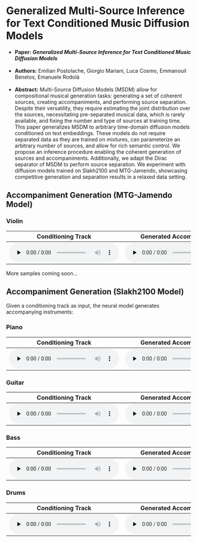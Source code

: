 # Generalized Multi-Source Inference for Text Conditioned Music Diffusion Models

 * **Paper:** ***Generalized Multi-Source Inference for Text Conditioned Music Diffusion Models***  <br/><br/>
 * **Authors:** Emilian Postolache, Giorgio Mariani, Luca Cosmo, Emmanouil Benetos, Emanuele Rodolà  <br/><br/>
 * **Abstract:** Multi-Source Diffusion Models (MSDM) allow for compositional musical generation tasks: generating a set of coherent sources, creating accompaniments, and performing source separation. Despite their versatility, they require estimating the joint distribution over the sources, necessitating pre-separated musical data, which is rarely available, and fixing the number and type of sources at training time. This paper generalizes MSDM to arbitrary time-domain diffusion models conditioned on text embeddings. These models do not require separated data as they are trained on mixtures, can parameterize an arbitrary number of sources, and allow for rich semantic control. We propose an inference procedure enabling the coherent generation of sources and accompaniments. Additionally, we adapt the Dirac separator of MSDM to perform source separation. We experiment with diffusion models trained on Slakh2100  and MTG-Jamendo, showcasing competitive generation and separation results in a relaxed data setting.

## Accompaniment Generation (MTG-Jamendo Model)

### Violin

| Conditioning Track | Generated Accompaniment | Resulting Mix |
| :----------: | :----------: | :----------: |
|<audio controls preload="none"><source src="media/inpainting-jamendo/violin/1_cond.mp3" type="audio/mpeg"> </audio> |   <audio controls preload="none"><source src="media/inpainting-jamendo/violin/1_stem.mp3" type="audio/mpeg"> </audio>|  <audio controls preload="none"><source src="media/inpainting-jamendo/violin/1_mix.mp3" type="audio/mpeg"> </audio>|

More samples coming soon...


## Accompaniment Generation (Slakh2100 Model)
Given a conditioning track as input, the neural model generates accompanying instruments:

### Piano

| Conditioning Track | Generated Accompaniment | Resulting Mix |
| :----------: | :----------: | :----------: |
|<audio controls preload="none"><source src="media/inpainting/piano2/1_cond.mp3" type="audio/mpeg"> </audio> |   <audio controls preload="none"><source src="media/inpainting/piano2/1_stem.mp3" type="audio/mpeg"> </audio>|   <audio controls preload="none"><source src="media/inpainting/piano2/1_mix.mp3" type="audio/mpeg"> </audio>|

### Guitar

| Conditioning Track | Generated Accompaniment | Resulting Mix |
| :----------: | :----------: | :----------: |
|<audio controls preload="none"><source src="media/inpainting/guitar/1_cond.mp3" type="audio/mpeg"> </audio> |   <audio controls preload="none"><source src="media/inpainting/guitar/1_stem.mp3" type="audio/mpeg"> </audio>|<audio controls preload="none"><source src="media/inpainting/guitar/1_mix.mp3" type="audio/mpeg"> </audio>|

### Bass

| Conditioning Track | Generated Accompaniment | Resulting Mix |
| :----------: | :----------: | :----------: |
|<audio controls preload="none"><source src="media/inpainting/bass/1_cond.mp3" type="audio/mpeg"> </audio> |   <audio controls preload="none"><source src="media/inpainting/bass/1_stem.mp3" type="audio/mpeg"> </audio>| <audio controls preload="none"><source src="media/inpainting/bass/1_mix.mp3" type="audio/mpeg"> </audio>|

### Drums

| Conditioning Track | Generated Accompaniment | Resulting Mix |
| :----------: | :----------: | :----------: |
|<audio controls preload="none"><source src="media/inpainting/drums/1_cond.mp3" type="audio/mpeg"> </audio> |   <audio controls preload="none"><source src="media/inpainting/drums/1_stem.mp3" type="audio/mpeg"> </audio>|  <audio controls preload="none"><source src="media/inpainting/drums/1_mix.mp3" type="audio/mpeg"> </audio>|


<br/><br/>
